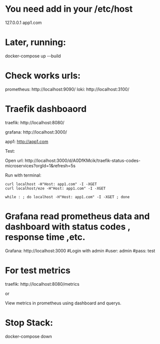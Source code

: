 # You need add in your /etc/host


127.0.0.1 app1.com

# Later, running: 

docker-compose up --build

# Check works urls:
prometheus: http://localhost:9090/
loki: http://localhost:3100/

# Traefik dashboaord

traefik: http://localhost:8080/

grafana: http://localhost:3000/

app1: http://app1.com


Test:

Open url: http://localhost:3000/d/A0DfKMcik/traefik-status-codes-microservices?orgId=1&refresh=5s

Run with terminal:
```
curl localhost -H"Host: app1.com" -I -XGET
curl localhost/eze -H"Host: app1.com" -I -XGET

while : ; do localhost -H"Host: app1.com" -I -XGET ; done
```

# Grafana read prometheus data and dashboard with status codes , response time ,etc.

Grafana: http://localhost:3000 #Login with admin #user: admin #pass: test

# For test metrics

traefik: http://localhost:8080/metrics

or

View metrics in prometheus using dashboard and querys.

# Stop Stack:

docker-compose down
